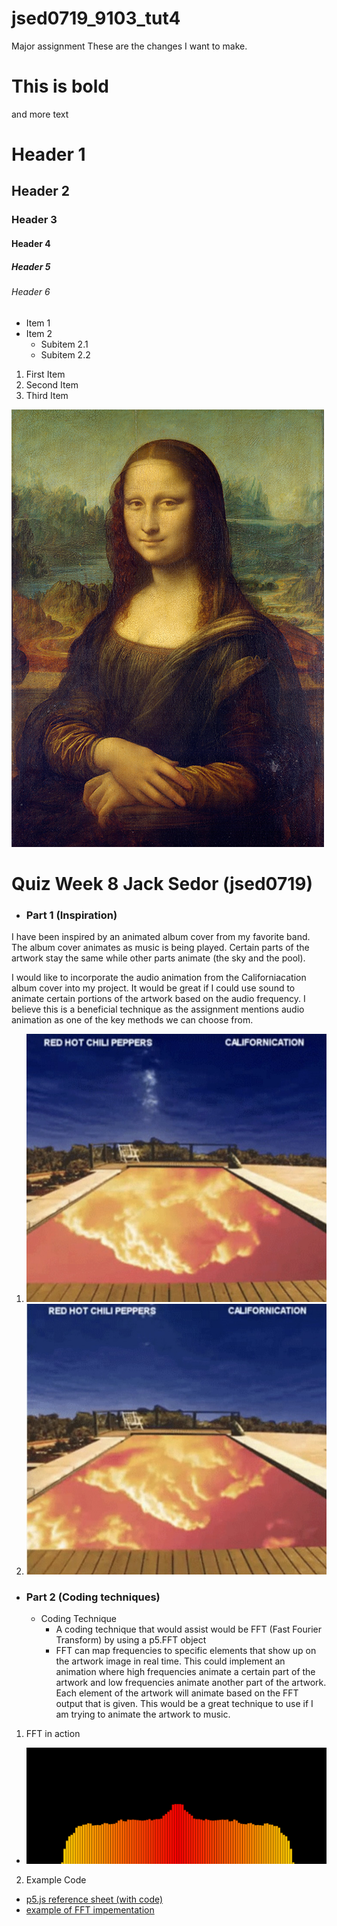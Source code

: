 # jsed0719_9103_tut4

Major assignment 
These are the changes I want to make.

# This is bold

and more text

# Header 1
## Header 2
### Header 3
#### Header 4
##### Header 5
###### Header 6

- Item 1
- Item 2
  - Subitem 2.1
  - Subitem 2.2

1. First Item
2. Second Item
3. Third Item

![The mona lisa](assets/Mona_Lisa_by_Leonardo_da_Vinci_500_x_700.jpg)

# Quiz Week 8 Jack Sedor (jsed0719)

- ### Part 1 (Inspiration)

I have been inspired by an animated album cover from my favorite band. The album cover animates as music is being played. Certain parts of the artwork stay the same while other parts animate (the sky and the pool).

I would like to incorporate the audio animation from the Californiacation album cover into my project. It would be great if I could use sound to animate certain portions of the artwork based on the audio frequency. I believe this is a beneficial technique as the assignment mentions audio animation as one of the key methods we can choose from.

1. ![Californiacation 1](assets/1_californiacation.jpeg)
2. ![Californiacation 2](assets/2_californiacation.jpeg)

- ### Part 2 (Coding techniques)

  - Coding Technique
    - A coding technique that would assist would be FFT (Fast Fourier Transform) by using a p5.FFT object
    - FFT can map frequencies to specific elements that show up on the artwork image in real time. This could implement an animation where high frequencies animate a certain part of the artwork and low frequencies animate another part of the artwork. Each element of the artwork will animate based on the FFT output that is given. This would be a great technique to use if I am trying to animate the artwork to music. 

1. FFT in action
  - ![FFT in action using p5.js](assets/FFT%20Example.gif)
2. Example Code
  - [p5.js reference sheet (with code)](https://p5js.org/reference/#/p5.FFT)
  - [example of FFT impementation](https://github.com/Brayzen403/FastFourierTransform/commit/c3c37621e4ccb743ce370dc461e1d39915fe80ec)